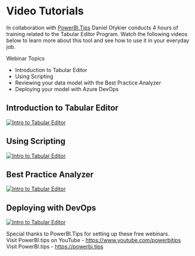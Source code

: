 # Video Tutorials

In collaboration with [PowerBI.Tips](https://powerbi.tips/about/) Daniel Otykier conducts 4 hours of training related to the Tabular Editor Program. Watch the following videos below to learn more about this tool and see how to use it in your everyday job.

Webinar Topics

- Introduction to Tabular Editor
- Using Scripting
- Reviewing your data model with the Best Practice Analyzer
- Deploying your model with Azure DevOps

## Introduction to Tabular Editor

[![Intro to Tabular Editor](http://img.youtube.com/vi/c-jZMzsvKnM/0.jpg)](http://www.youtube.com/watch?v=c-jZMzsvKnM "Intro To Tabular Editor")

## Using Scripting

[![Intro to Tabular Editor](http://img.youtube.com/vi/EHs5r3XCkO8/0.jpg)](http://www.youtube.com/watch?v=EHs5r3XCkO8 "Intro To Tabular Editor")

## Best Practice Analyzer

[![Intro to Tabular Editor](http://img.youtube.com/vi/5WnN0NG2nBk/0.jpg)](http://www.youtube.com/watch?v=5WnN0NG2nBk "Intro To Tabular Editor")

## Deploying with DevOps

[![Intro to Tabular Editor](http://img.youtube.com/vi/fzZgXe3MjhI/0.jpg)](http://www.youtube.com/watch?v=fzZgXe3MjhI "Intro To Tabular Editor")

Special thanks to PowerBI.Tips for setting up these free webinars.  
Visit PowerBI.tips on YouTube - https://www.youtube.com/powerbitips  
Visit PowerBI.tips - https://powerbi.tips
